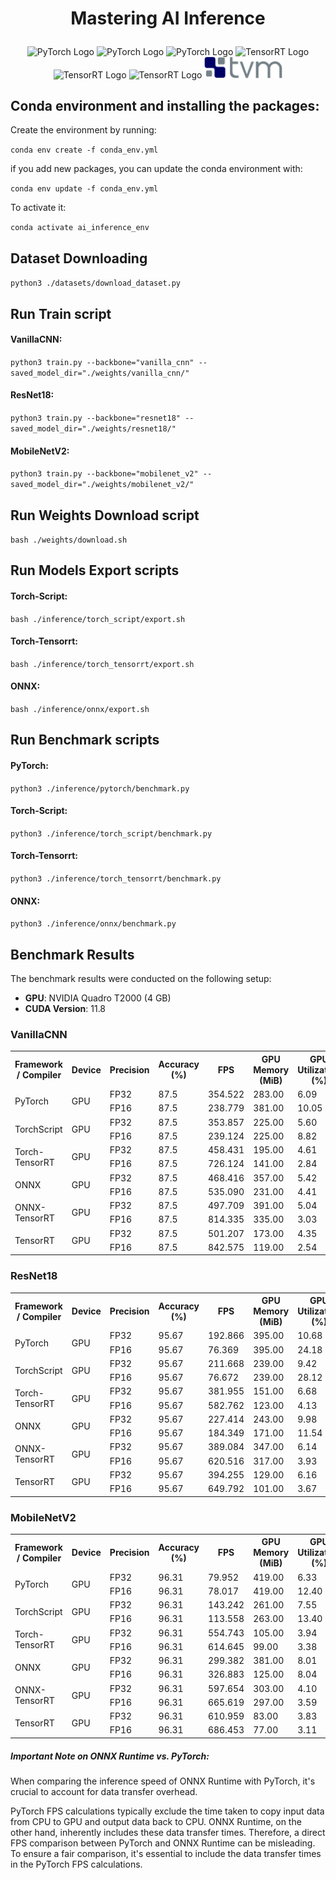 # <p align="center">Mastering AI Inference</p>
<p align="center">
  <img src="https://community.intel.com/t5/image/serverpage/image-id/23222i737060699A80CB3E/image-size/large?v=v2&px=999" alt="PyTorch Logo" width="125">
  <img src="https://www.edureka.co/blog/wp-content/uploads/2017/06/hadoop-logo-1.png" alt="PyTorch Logo" width="106">
  <img src="https://d2mk45aasx86xg.cloudfront.net/Top_Python_libraries_for_Machine_Learning_29078075a6.webp" alt="PyTorch Logo" width="108">
  <img src="https://developer-blogs.nvidia.com/wp-content/uploads/2020/04/tensorrt-logo.png" alt="TensorRT Logo" width="79">
  <img src="https://developer.nvidia.com/sites/default/files/akamai/onnx.png" alt="TensorRT Logo" width="98">
  <img src="https://neousys-web-bucket.s3.us-west-1.amazonaws.com/img/market/intel-openvivo-toolkit-300.gif" alt="TensorRT Logo" width="126">
  <img src="https://raw.githubusercontent.com/apache/tvm-site/main/images/logo/tvm-logo-small.png" alt="TensorRT Logo" width="125">
</p>

## Conda environment and installing the packages:
Create the environment by running:

```conda env create -f conda_env.yml```

if you add new packages, you can update the conda environment with:

```conda env update -f conda_env.yml```

To activate it:

```conda activate ai_inference_env```

## Dataset Downloading
```python3 ./datasets/download_dataset.py```

## Run Train script
#### VanillaCNN: 
```python3 train.py --backbone="vanilla_cnn" --saved_model_dir="./weights/vanilla_cnn/"```
#### ResNet18: 
```python3 train.py --backbone="resnet18" --saved_model_dir="./weights/resnet18/"```
#### MobileNetV2: 
```python3 train.py --backbone="mobilenet_v2" --saved_model_dir="./weights/mobilenet_v2/"```

## Run Weights Download script
```bash ./weights/download.sh```

## Run Models Export scripts
#### Torch-Script: 
```bash ./inference/torch_script/export.sh```
#### Torch-Tensorrt: 
```bash ./inference/torch_tensorrt/export.sh```
#### ONNX: 
```bash ./inference/onnx/export.sh```

## Run Benchmark scripts
#### PyTorch: 
```python3 ./inference/pytorch/benchmark.py```
#### Torch-Script: 
```python3 ./inference/torch_script/benchmark.py```
#### Torch-Tensorrt: 
```python3 ./inference/torch_tensorrt/benchmark.py```
#### ONNX: 
```python3 ./inference/onnx/benchmark.py```

## Benchmark Results
The benchmark results were conducted on the following setup:

- **GPU**: NVIDIA Quadro T2000 (4 GB)
- **CUDA Version**: 11.8

### VanillaCNN
<table>
  <tr>
    <th>Framework / Compiler</th>
    <th>Device</th>
    <th>Precision</th>
    <th>Accuracy (%)</th>
    <th>FPS</th>
    <th>GPU Memory (MiB)</th>
    <th>GPU Utilization (%)</th>
  </tr>
  <tr>
    <td rowspan="2">PyTorch</td>
    <td rowspan="2">GPU</td>
    <td>FP32</td>
    <td>87.5</td>
    <td>354.522</td>
    <td>283.00</td>
    <td>6.09</td>
  </tr>
  <tr>
    <td>FP16</td>
    <td>87.5</td>
    <td>238.779</td>
    <td>381.00</td>
    <td>10.05</td>
  </tr>
  <tr>
    <td rowspan="2">TorchScript</td>
    <td rowspan="2">GPU</td>
    <td>FP32</td>
    <td>87.5</td>
    <td>353.857</td>
    <td>225.00</td>
    <td>5.60</td>
  </tr>
  <tr>
    <td>FP16</td>
    <td>87.5</td>
    <td>239.124</td>
    <td>225.00</td>
    <td>8.82</td>
  </tr>
  <tr>
    <td rowspan="2">Torch-TensorRT</td>
    <td rowspan="2">GPU</td>
    <td>FP32</td>
    <td>87.5</td>
    <td>458.431</td>
    <td>195.00</td>
    <td>4.61</td>
  </tr>
  <tr>
    <td>FP16</td>
    <td>87.5</td>
    <td>726.124</td>
    <td>141.00</td>
    <td>2.84</td>
  </tr>
  <tr>
    <td rowspan="2">ONNX</td>
    <td rowspan="2">GPU</td>
    <td>FP32</td>
    <td>87.5</td>
    <td>468.416</td>
    <td>357.00</td>
    <td>5.42</td>
  </tr>
  <tr>
    <td>FP16</td>
    <td>87.5</td>
    <td>535.090</td>
    <td>231.00</td>
    <td>4.41</td>
  </tr>
  <tr>
    <td rowspan="2">ONNX-TensorRT</td>
    <td rowspan="2">GPU</td>
    <td>FP32</td>
    <td>87.5</td>
    <td>497.709</td>
    <td>391.00</td>
    <td>5.04</td>
  </tr>
  <tr>
    <td>FP16</td>
    <td>87.5</td>
    <td>814.335</td>
    <td>335.00</td>
    <td>3.03</td>
  </tr>
  <tr>
    <td rowspan="2">TensorRT</td>
    <td rowspan="2">GPU</td>
    <td>FP32</td>
    <td>87.5</td>
    <td>501.207</td>
    <td>173.00</td>
    <td>4.35</td>
  </tr>
  <tr>
    <td>FP16</td>
    <td>87.5</td>
    <td>842.575</td>
    <td>119.00</td>
    <td>2.54</td>
  </tr>
</table>

### ResNet18
<table>
  <tr>
    <th>Framework / Compiler</th>
    <th>Device</th>
    <th>Precision</th>
    <th>Accuracy (%)</th>
    <th>FPS</th>
    <th>GPU Memory (MiB)</th>
    <th>GPU Utilization (%)</th>
  </tr>
  <tr>
    <td rowspan="2">PyTorch</td>
    <td rowspan="2">GPU</td>
    <td>FP32</td>
    <td>95.67</td>
    <td>192.866</td>
    <td>395.00</td>
    <td>10.68</td>
  </tr>
  <tr>
    <td>FP16</td>
    <td>95.67</td>
    <td>76.369</td>
    <td>395.00</td>
    <td>24.18</td>
  </tr>
  <tr>
    <td rowspan="2">TorchScript</td>
    <td rowspan="2">GPU</td>
    <td>FP32</td>
    <td>95.67</td>
    <td>211.668</td>
    <td>239.00</td>
    <td>9.42</td>
  </tr>
  <tr>
    <td>FP16</td>
    <td>95.67</td>
    <td>76.672</td>
    <td>239.00</td>
    <td>28.12</td>
  </tr>
  <tr>
    <td rowspan="2">Torch-TensorRT</td>
    <td rowspan="2">GPU</td>
    <td>FP32</td>
    <td>95.67</td>
    <td>381.955</td>
    <td>151.00</td>
    <td>6.68</td>
  </tr>
  <tr>
    <td>FP16</td>
    <td>95.67</td>
    <td>582.762</td>
    <td>123.00</td>
    <td>4.13</td>
  </tr>
  <tr>
    <td rowspan="2">ONNX</td>
    <td rowspan="2">GPU</td>
    <td>FP32</td>
    <td>95.67</td>
    <td>227.414</td>
    <td>243.00</td>
    <td>9.98</td>
  </tr>
  <tr>
    <td>FP16</td>
    <td>95.67</td>
    <td>184.349</td>
    <td>171.00</td>
    <td>11.54</td>
  </tr>
  <tr>
    <td rowspan="2">ONNX-TensorRT</td>
    <td rowspan="2">GPU</td>
    <td>FP32</td>
    <td>95.67</td>
    <td>389.084</td>
    <td>347.00</td>
    <td>6.14</td>
  </tr>
  <tr>
    <td>FP16</td>
    <td>95.67</td>
    <td>620.516</td>
    <td>317.00</td>
    <td>3.93</td>
  </tr>
  <tr>
    <td rowspan="2">TensorRT</td>
    <td rowspan="2">GPU</td>
    <td>FP32</td>
    <td>95.67</td>
    <td>394.255</td>
    <td>129.00</td>
    <td>6.16</td>
  </tr>
  <tr>
    <td>FP16</td>
    <td>95.67</td>
    <td>649.792</td>
    <td>101.00</td>
    <td>3.67</td>
  </tr>
</table>

### MobileNetV2
<table>
  <tr>
    <th>Framework / Compiler</th>
    <th>Device</th>
    <th>Precision</th>
    <th>Accuracy (%)</th>
    <th>FPS</th>
    <th>GPU Memory (MiB)</th>
    <th>GPU Utilization (%)</th>
  </tr>
  <tr>
    <td rowspan="2">PyTorch</td>
    <td rowspan="2">GPU</td>
    <td>FP32</td>
    <td>96.31</td>
    <td>79.952</td>
    <td>419.00</td>
    <td>6.33</td>
  </tr>
  <tr>
    <td>FP16</td>
    <td>96.31</td>
    <td>78.017</td>
    <td>419.00</td>
    <td>12.40</td>
  </tr>
  <tr>
    <td rowspan="2">TorchScript</td>
    <td rowspan="2">GPU</td>
    <td>FP32</td>
    <td>96.31</td>
    <td>143.242</td>
    <td>261.00</td>
    <td>7.55</td>
  </tr>
  <tr>
    <td>FP16</td>
    <td>96.31</td>
    <td>113.558</td>
    <td>263.00</td>
    <td>13.40</td>
  </tr>
  <tr>
    <td rowspan="2">Torch-TensorRT</td>
    <td rowspan="2">GPU</td>
    <td>FP32</td>
    <td>96.31</td>
    <td>554.743</td>
    <td>105.00</td>
    <td>3.94</td>
  </tr>
  <tr>
    <td>FP16</td>
    <td>96.31</td>
    <td>614.645</td>
    <td>99.00</td>
    <td>3.38</td>
  </tr>
  <tr>
    <td rowspan="2">ONNX</td>
    <td rowspan="2">GPU</td>
    <td>FP32</td>
    <td>96.31</td>
    <td>299.382</td>
    <td>381.00</td>
    <td>8.01</td>
  </tr>
  <tr>
    <td>FP16</td>
    <td>96.31</td>
    <td>326.883</td>
    <td>125.00</td>
    <td>8.04</td>
  </tr>
  <tr>
    <td rowspan="2">ONNX-TensorRT</td>
    <td rowspan="2">GPU</td>
    <td>FP32</td>
    <td>96.31</td>
    <td>597.654</td>
    <td>303.00</td>
    <td>4.10</td>
  </tr>
  <tr>
    <td>FP16</td>
    <td>96.31</td>
    <td>665.619</td>
    <td>297.00</td>
    <td>3.59</td>
  </tr>
  <tr>
    <td rowspan="2">TensorRT</td>
    <td rowspan="2">GPU</td>
    <td>FP32</td>
    <td>96.31</td>
    <td>610.959</td>
    <td>83.00</td>
    <td>3.83</td>
  </tr>
  <tr>
    <td>FP16</td>
    <td>96.31</td>
    <td>686.453</td>
    <td>77.00</td>
    <td>3.11</td>
  </tr>
</table>

##### Important Note on ONNX Runtime vs. PyTorch:

When comparing the inference speed of ONNX Runtime with PyTorch, it's crucial to account for data transfer overhead.

PyTorch FPS calculations typically exclude the time taken to copy input data from CPU to GPU and output data back to CPU.
ONNX Runtime, on the other hand, inherently includes these data transfer times.
Therefore, a direct FPS comparison between PyTorch and ONNX Runtime can be misleading. To ensure a fair comparison, it's essential to include the data transfer times in the PyTorch FPS calculations.
